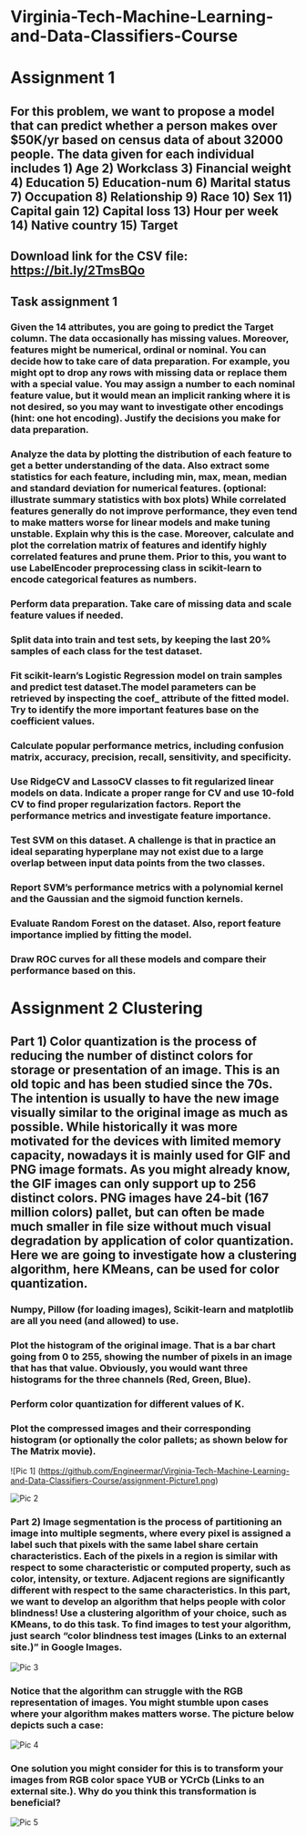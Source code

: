# Virginia-Tech-Machine-Learning-and-Data-Classifiers-Course
# Assignment 1
## For this problem, we want to propose a model that can predict whether a person makes over $50K/yr based on census data of about 32000 people. The data given for each individual includes 1) Age 2) Workclass 3) Financial weight 4) Education 5) Education-num 6) Marital status 7) Occupation 8) Relationship 9) Race 10) Sex 11) Capital gain 12) Capital loss 13) Hour per week 14) Native country 15) Target

 

## Download link for the CSV file: https://bit.ly/2TmsBQo

## Task assignment 1

### Given the 14 attributes, you are going to predict the Target column. The data occasionally has missing values. Moreover, features might be numerical, ordinal or nominal. You can decide how to take care of data preparation. For example, you might opt to drop any rows with missing data or replace them with a special value. You may assign a number to each nominal feature value, but it would mean an implicit ranking where it is not desired, so you may want to investigate other encodings (hint: one hot encoding). Justify the decisions you make for data preparation.

 

### Analyze the data by plotting the distribution of each feature to get a better understanding of the data. Also extract some statistics for each feature, including min, max, mean, median and standard deviation for numerical features. (optional: illustrate summary statistics with box plots) While correlated features generally do not improve performance, they even tend to make matters worse for linear models and make tuning unstable. Explain why this is the case. Moreover, calculate and plot the correlation matrix of features and identify highly correlated features and prune them. Prior to this, you want to use LabelEncoder preprocessing class in scikit-learn to encode categorical features as numbers.

### Perform data preparation. Take care of missing data and scale feature values if needed.

### Split data into train and test sets, by keeping the last 20% samples of each class for the test dataset.

### Fit scikit-learn’s Logistic Regression model on train samples and predict test dataset.The model parameters can be retrieved by inspecting the coef_ attribute of the fitted model. Try to identify the more important features base on the coefficient values.

### Calculate popular performance metrics, including confusion matrix, accuracy, precision, recall, sensitivity, and specificity.

### Use RidgeCV and LassoCV classes to fit regularized linear models on data. Indicate a proper range for CV and use 10-fold CV to find proper regularization factors. Report the performance metrics and investigate feature importance.

### Test SVM on this dataset. A challenge is that in practice an ideal separating hyperplane may not exist due to a large overlap between input data points from the two classes. 
### Report SVM’s performance metrics with a polynomial kernel and the Gaussian and the sigmoid function kernels.
### Evaluate Random Forest on the dataset. Also, report feature importance implied by fitting the model.
### Draw ROC curves for all these models and compare their performance based on this.

# Assignment 2 Clustering

## Part 1) Color quantization is the process of reducing the number of distinct colors for storage or presentation of an image. This is an old topic and has been studied since the 70s. The intention is usually to have the new image visually similar to the original image as much as possible. While historically it was more motivated for the devices with limited memory capacity, nowadays it is mainly used for GIF and PNG image formats. As you might already know, the GIF images can only support up to 256 distinct colors. PNG images have 24-bit (167 million colors) pallet, but can often be made much smaller in file size without much visual degradation by application of color quantization. Here we are going to investigate how a clustering algorithm, here KMeans, can be used for color quantization.

### Numpy, Pillow (for loading images), Scikit-learn and matplotlib are all you need (and allowed) to use.
### Plot the histogram of the original image. That is a bar chart going from 0 to 255, showing the number of pixels in an image that has that value. Obviously, you would want three histograms for the three channels (Red, Green, Blue).
### Perform color quantization for different values of K.
### Plot the compressed images and their corresponding histogram (or optionally the color pallets; as shown below for The Matrix movie).

![Pic 1] (https://github.com/Engineermar/Virginia-Tech-Machine-Learning-and-Data-Classifiers-Course/assignment-Picture1.png)
      


![Pic 2](https://github.com/Engineermar/Virginia-Tech-Machine-Learning-and-Data-Classifiers-Course/assignment-Picture2.png)
      

 

### Part 2) Image segmentation is the process of partitioning an image into multiple segments, where every pixel is assigned a label such that pixels with the same label share certain characteristics.  Each of the pixels in a region is similar with respect to some characteristic or computed property, such as color, intensity, or texture. Adjacent regions are significantly different with respect to the same characteristics. In this part, we want to develop an algorithm that helps people with color blindness! Use a clustering algorithm of your choice, such as KMeans, to do this task. To find images to test your algorithm, just search “color blindness test images (Links to an external site.)” in Google Images.


![Pic 3](https://github.com/Engineermar/Virginia-Tech-Machine-Learning-and-Data-Classifiers-Course/assignment-Picture3.png)
      

 

### Notice that the algorithm can struggle with the RGB representation of images. You might stumble upon cases where your algorithm makes matters worse. The picture below depicts such a case:

 

![Pic 4](https://github.com/Engineermar/Virginia-Tech-Machine-Learning-and-Data-Classifiers-Course/assignment-Picture4.png)
      

 

### One solution you might consider for this is to transform your images from RGB color space YUB or YCrCb (Links to an external site.). Why do you think this transformation is beneficial?

 

![Pic 5](https://github.com/Engineermar/Virginia-Tech-Machine-Learning-and-Data-Classifiers-Course/assignment-Picture5.png)
      

